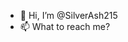 - 👋 Hi, I’m @SilverAsh215
- 📫 What to reach me?

<!---
SilverAsh215/SilverAsh215 is a ✨ special ✨ repository because its `README.md` (this file) appears on your GitHub profile.
You can click the Preview link to take a look at your changes.
--->
